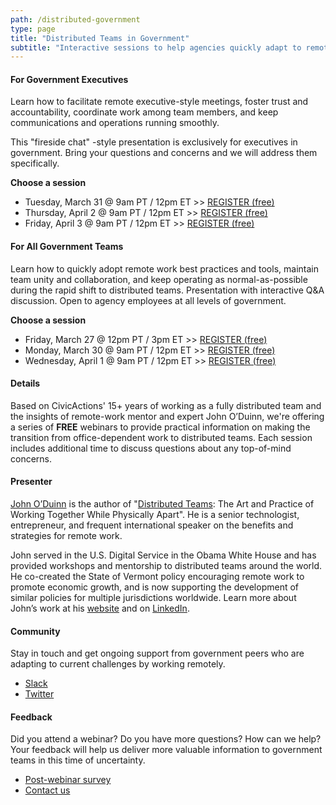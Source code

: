 ```yaml
---
path: /distributed-government
type: page
title: "Distributed Teams in Government"
subtitle: "Interactive sessions to help agencies quickly adapt to remote / telework in response to COVID-19"
---
```


#### For Government Executives

Learn how to facilitate remote executive-style meetings, foster trust and accountability, coordinate work among team members, and keep communications and operations running smoothly. 

This "fireside chat" -style presentation is exclusively for executives in government. Bring your questions and concerns and we will address them specifically.

**Choose a session**   
* Tuesday, March 31 @ 9am PT / 12pm ET >> [REGISTER (free)](https://civicactions.zoom.us/meeting/register/vJAkd-CgpjIv6WkPvLUDxeb6dQn2dZuTEA)
* Thursday, April 2 @ 9am PT / 12pm ET >> [REGISTER (free)](https://civicactions.zoom.us/meeting/register/uJQqduysqzItgbJnvbkJ2pHTLGCEnhtzGA)
* Friday, April 3 @ 9am PT / 12pm ET >> [REGISTER (free)](https://civicactions.zoom.us/meeting/register/tZUkduCrqzMuioozm4lnVtHgQ5gD9a-1Fw)


#### For All Government Teams

Learn how to quickly adopt remote work best practices and tools, maintain team unity and collaboration, and keep operating as normal-as-possible during the rapid shift to distributed teams. Presentation with interactive Q&A discussion. Open to agency employees at all levels of government.

**Choose a session**   
* Friday, March 27 @ 12pm PT / 3pm ET >> [REGISTER (free)](https://civicactions.zoom.us/webinar/register/WN_UZhePAbsTI-8glqtN8HIdg)
* Monday, March 30 @ 9am PT / 12pm ET >> [REGISTER (free)](https://civicactions.zoom.us/meeting/register/u5EudeGorT8qqyvhgxrpFZD94vgkWsX_5w)
* Wednesday, April 1 @ 9am PT / 12pm ET >> [REGISTER (free)](https://civicactions.zoom.us/meeting/register/upEqdO2trz0tst8IzXRMwj7cdjg9O14P_w)


#### Details

Based on CivicActions' 15+ years of working as a fully distributed team and the insights of remote-work mentor and expert John O’Duinn, we're offering a series of **FREE** webinars to provide practical information on making the transition from office-dependent work to distributed teams. Each session includes additional time to discuss questions about any top-of-mind concerns.  


#### Presenter

[John O’Duinn](https://civicactions.com/team/john-o-duinn) is the author of "[Distributed Teams](https://www.amzn.com/1732254907): The Art and Practice of Working Together While Physically Apart". He is a senior technologist, entrepreneur, and frequent international speaker on the benefits and strategies for remote work.

John served in the U.S. Digital Service in the Obama White House and has provided workshops and mentorship to distributed teams around the world. He co-created the State of Vermont policy encouraging remote work to promote economic growth, and is now supporting the development of similar policies for multiple jurisdictions worldwide. Learn more about John’s work at his [website](http://oduinn.com/) and on [LinkedIn](https://www.linkedin.com/in/joduinn).


#### Community

Stay in touch and get ongoing support from government peers who are adapting to current challenges by working remotely.

* [Slack](https://distributedgov.herokuapp.com/)
* [Twitter](https://twitter.com/DistributedGov)


#### Feedback

Did you attend a webinar? Do you have more questions? How can we help? Your feedback will help us deliver more valuable information to government teams in this time of uncertainty. 

* [Post-webinar survey](https://www.surveymonkey.com/r/distributedgov)
* [Contact us](https://civicactions.com/contact)
